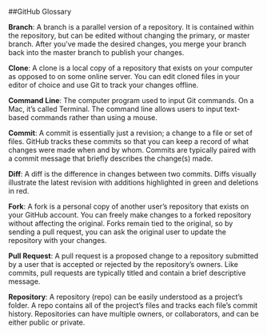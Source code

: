 ##GitHub Glossary


**Branch**: A branch is a parallel version of a repository. It is contained within the repository, but can be edited without changing the primary, or master branch. After you’ve made the desired changes, you merge your branch back into the master branch to publish your changes. 

**Clone**: A clone is a local copy of a repository that exists on your computer as opposed to on some online server. You can edit cloned files in your editor of choice and use Git to track your changes offline.

**Command Line**: The computer program used to input Git commands. On a Mac, it’s called Terminal. The command line allows users to input text-based commands rather than using a mouse.

**Commit**: A commit is essentially just a revision; a change to a file or set of files. GitHub tracks these commits so that you can keep a record of what changes were made when and by whom. Commits are typically paired with a commit message that briefly describes the change(s) made.

**Diff**: A diff is the difference in changes between two commits. Diffs visually illustrate the latest revision with additions highlighted in green and deletions in red.

**Fork**: A fork is a personal copy of another user’s repository that exists on your GitHub account. You can freely make changes to a forked repository without affecting the original. Forks remain tied to the original, so by sending a pull request, you can ask the original user to update the repository with your changes.

**Pull Request**: A pull request is a proposed change to a repository submitted by a user that is accepted or rejected by the repository’s owners. Like commits, pull requests are typically titled and contain a brief descriptive message.

**Repository**: A repository (repo) can be easily understood as a project’s folder. A repo contains all of the project’s files and tracks each file’s commit history. Repositories can have multiple owners, or collaborators, and can be either public or private. 
